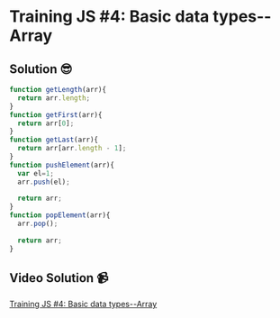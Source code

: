 # Training JS #4: Basic data types--Array

## Solution 😎

```javascript
function getLength(arr){
  return arr.length;
}
function getFirst(arr){
  return arr[0];
}
function getLast(arr){
  return arr[arr.length - 1];
}
function pushElement(arr){
  var el=1;
  arr.push(el);
  
  return arr;
}
function popElement(arr){
  arr.pop();
  
  return arr;
}
```

## Video Solution 📹

[Training JS #4: Basic data types--Array](https://edpuzzle.com/assignments/63be20dd0277bf41216dda84/watch)
